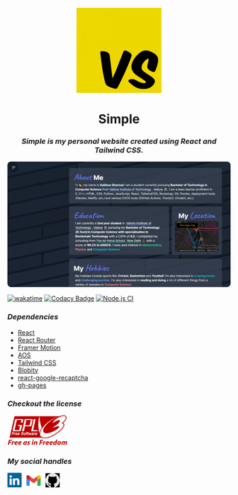 <p align="center">
    <a href="https://ghostvaibhav.me"><img src="./public/icons/icon-192x192.png" /></a>
    <b><h1 align="center">Simple</h1></b>
    <i><h3 align="center">Simple is my personal website created using React and Tailwind CSS.</h3></i>
    <img src="./src/images/portfolio.png" style="border-radius: 8px;" />
</p>


[![wakatime](https://wakatime.com/badge/user/611e9ce2-c2cb-4772-95cf-098eb0afe5f2/project/33eee947-84b5-404f-9869-5cbe8286fa00.svg)](https://wakatime.com/badge/user/611e9ce2-c2cb-4772-95cf-098eb0afe5f2/project/33eee947-84b5-404f-9869-5cbe8286fa00)
[![Codacy Badge](https://app.codacy.com/project/badge/Grade/b722db5b1a6842c5a179f22b85f3dd1d)](https://www.codacy.com/gh/GhostVaibhav/Simple/dashboard?utm_source=github.com&amp;utm_medium=referral&amp;utm_content=GhostVaibhav/Simple&amp;utm_campaign=Badge_Grade)
[![Node.js CI](https://github.com/GhostVaibhav/Simple/actions/workflows/node.js.yml/badge.svg?branch=master)](https://github.com/GhostVaibhav/Simple/actions/workflows/node.js.yml)


### _Dependencies_


- [React](https://github.com/facebook/react)
- [React Router](https://github.com/remix-run/react-router)
- [Framer Motion](https://github.com/framer/motion)
- [AOS](https://github.com/michalsnik/aos)
- [Tailwind CSS](https://github.com/tailwindlabs/tailwindcss)
- [Blobity](https://github.com/gmrchk/blobity)
- [react-google-recaptcha](https://github.com/dozoisch/react-google-recaptcha)
- [gh-pages](https://github.com/tschaub/gh-pages)


### _Checkout the license_


[![License](src/images/gplv3.png)](LICENSE)


### _My social handles_


<img src="src/images/linkedin.svg" style="width: 32px;">&ensp;
<img src="src/images/gmail.svg" style="width: 32px;">&ensp;
<img src="src/images/github.svg" style="width: 32px; filter: invert()">